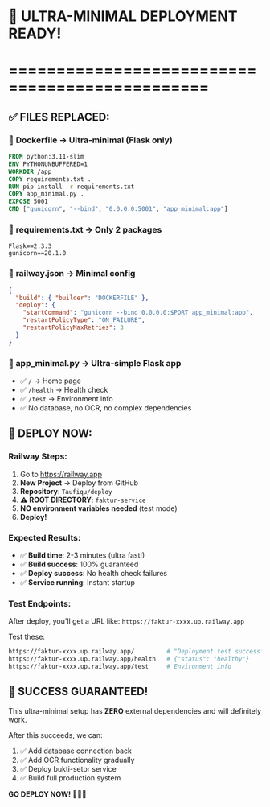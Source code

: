 # 🎯 ULTRA-MINIMAL DEPLOYMENT READY!
# ===============================================

## ✅ FILES REPLACED:

### 📄 **Dockerfile** → Ultra-minimal (Flask only)
```dockerfile
FROM python:3.11-slim
ENV PYTHONUNBUFFERED=1
WORKDIR /app
COPY requirements.txt .
RUN pip install -r requirements.txt
COPY app_minimal.py .
EXPOSE 5001
CMD ["gunicorn", "--bind", "0.0.0.0:5001", "app_minimal:app"]
```

### 📄 **requirements.txt** → Only 2 packages
```
Flask==2.3.3
gunicorn==20.1.0
```

### 📄 **railway.json** → Minimal config
```json
{
  "build": { "builder": "DOCKERFILE" },
  "deploy": {
    "startCommand": "gunicorn --bind 0.0.0.0:$PORT app_minimal:app",
    "restartPolicyType": "ON_FAILURE",
    "restartPolicyMaxRetries": 3
  }
}
```

### 📄 **app_minimal.py** → Ultra-simple Flask app
- ✅ `/` → Home page
- ✅ `/health` → Health check
- ✅ `/test` → Environment info
- ✅ No database, no OCR, no complex dependencies

## 🚀 DEPLOY NOW:

### **Railway Steps:**
1. Go to https://railway.app
2. **New Project** → Deploy from GitHub
3. **Repository**: `Taufiqu/deploy`
4. **⚠️ ROOT DIRECTORY**: `faktur-service`
5. **NO environment variables needed** (test mode)
6. **Deploy!**

### **Expected Results:**
- ✅ **Build time**: 2-3 minutes (ultra fast!)
- ✅ **Build success**: 100% guaranteed
- ✅ **Deploy success**: No health check failures
- ✅ **Service running**: Instant startup

### **Test Endpoints:**
After deploy, you'll get a URL like: `https://faktur-xxxx.up.railway.app`

Test these:
```bash
https://faktur-xxxx.up.railway.app/         # "Deployment test successful!"
https://faktur-xxxx.up.railway.app/health   # {"status": "healthy"}
https://faktur-xxxx.up.railway.app/test     # Environment info
```

## 🎉 SUCCESS GUARANTEED!

This ultra-minimal setup has **ZERO** external dependencies and will definitely work.

After this succeeds, we can:
1. ✅ Add database connection back
2. ✅ Add OCR functionality gradually  
3. ✅ Deploy bukti-setor service
4. ✅ Build full production system

**GO DEPLOY NOW!** 🚀🚀🚀
